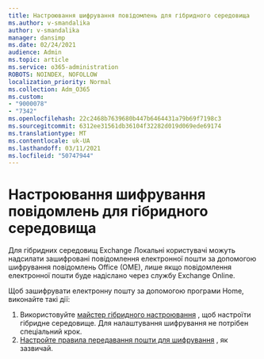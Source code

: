 ```yaml
---
title: Настроювання шифрування повідомлень для гібридного середовища
ms.author: v-smandalika
author: v-smandalika
manager: dansimp
ms.date: 02/24/2021
audience: Admin
ms.topic: article
ms.service: o365-administration
ROBOTS: NOINDEX, NOFOLLOW
localization_priority: Normal
ms.collection: Adm_O365
ms.custom:
- "9000078"
- "7342"
ms.openlocfilehash: 22c2468b7639680b447b6464431a79b69f7198c3
ms.sourcegitcommit: 6312ee31561db36104f32282d019d069ede69174
ms.translationtype: MT
ms.contentlocale: uk-UA
ms.lasthandoff: 03/11/2021
ms.locfileid: "50747944"
---
```

# <a name="configure-message-encryption-for-a-hybrid-environment"></a>Настроювання шифрування повідомлень для гібридного середовища

Для гібридних середовищ Exchange Локальні користувачі можуть надсилати зашифровані повідомлення електронної пошти за допомогою шифрування повідомлень Office (OME), лише якщо повідомлення електронної пошти буде надіслано через службу Exchange Online.

Щоб зашифрувати електронну пошту за допомогою програми Home, виконайте такі дії:

1. Використовуйте [майстер гібридного настроювання](https://docs.microsoft.com/Exchange/hybrid-configuration-wizard) , щоб настроїти гібридне середовище. Для налаштування шифрування не потрібен спеціальний крок.
2. [Настройте правила передавання пошти для шифрування](https://docs.microsoft.com/microsoft-365/compliance/define-mail-flow-rules-to-encrypt-email) , як зазвичай.


